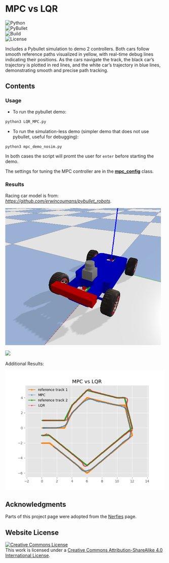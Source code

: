 # MPC vs LQR
![Python](https://img.shields.io/badge/Python-3.8%2B-blue?style=flat-square&logo=python)  
![PyBullet](https://img.shields.io/badge/PyBullet-Simulation-orange?style=flat-square)  
![Build](https://img.shields.io/github/actions/workflow/status/AnujithM/MPC-vs-LQR.github.io/ci.yml?label=Build&logo=githubactions)  
![License](https://img.shields.io/badge/License-CC%20BY--SA%204.0-lightgrey?style=flat-square)  

Includes a Pybullet simulation to demo 2 controllers. Both cars follow smooth reference paths visualized in yellow, with real-time debug lines indicating their positions. As the cars navigate the track, the black car’s trajectory is plotted in red lines, and the white car’s trajectory in blue lines, demonstrating smooth and precise path tracking.

## Contents

### Usage

* To run the pybullet demo:
```bash
python3 LQR_MPC.py
```

* To run the simulation-less demo (simpler demo that does not use pybullet, useful for debugging):
```bash
python3 mpc_demo_nosim.py
```

In both cases the script will promt the user for `enter` before starting the demo.

The settings for tuning the MPC controller are in the **[mpc_config](./mpc_pybullet_demo/mpcpy/mpc_config.py)** class.

### Results

Racing car model is from: *https://github.com/erwincoumans/pybullet_robots*.

![](img/f10.png)

![](img/LQRvsMPC.gif)

Additional Results:

![](img/LQRvsMPC.png)

## Acknowledgments
Parts of this project page were adopted from the [Nerfies](https://nerfies.github.io/) page.

## Website License
<a rel="license" href="http://creativecommons.org/licenses/by-sa/4.0/"><img alt="Creative Commons License" style="border-width:0" src="https://i.creativecommons.org/l/by-sa/4.0/88x31.png" /></a><br />This work is licensed under a <a rel="license" href="http://creativecommons.org/licenses/by-sa/4.0/">Creative Commons Attribution-ShareAlike 4.0 International License</a>.
